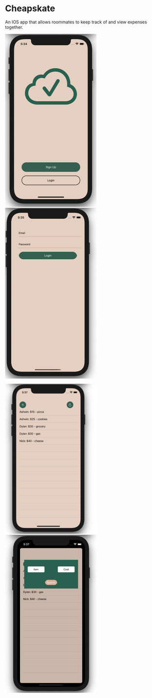 # Cheapskate
An IOS app that allows roommates to keep track of and view expenses together. 
<p float="left">
  <img src="https://github.com/ashwinc12/Cheapskate/blob/main/Cheapskate/Cheapskate/Media/cheapskate1.png" width="300">
  <img src="https://github.com/ashwinc12/Cheapskate/blob/main/Cheapskate/Cheapskate/Media/cheapskate2.png" width="300">

<p float="left">
  <img src="https://github.com/ashwinc12/Cheapskate/blob/main/Cheapskate/Cheapskate/Media/cheapskate3.png" width="300">
  <img src="https://github.com/ashwinc12/Cheapskate/blob/main/Cheapskate/Cheapskate/Media/cheapskate4.png" width="300">
</p>


